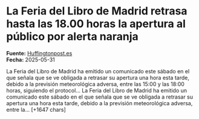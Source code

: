 # La Feria del Libro de Madrid retrasa hasta las 18.00 horas la apertura al público por alerta naranja

**Fuente:** [Huffingtonpost.es](https://www.huffingtonpost.es/sociedad/la-feria-libro-madrid-retrasa-1800-horas-apertura-publico-alerta-naranjabr.html)  
**Fecha:** 2025-05-31

<![CDATA[<p>La Feria del Libro de Madrid ha emitido un comunicado este sábado en el que señala que se ve obligada a retrasar su apertura una hora esta tarde, debido a la previsión meteorológica adversa, entre las 15:00 y las 18:00 horas, siguiendo el protocol…

La Feria del Libro de Madrid ha emitido un comunicado este sábado en el que señala que se ve obligada a retrasar su apertura una hora esta tarde, debido a la previsión meteorológica adversa, entre la… [+1647 chars]
